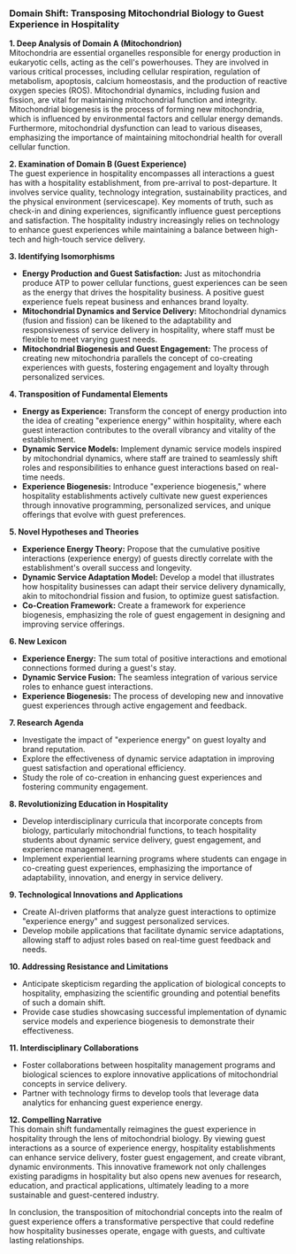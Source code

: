 ### Domain Shift: Transposing Mitochondrial Biology to Guest Experience in Hospitality

**1. Deep Analysis of Domain A (Mitochondrion)**  
Mitochondria are essential organelles responsible for energy production in eukaryotic cells, acting as the cell's powerhouses. They are involved in various critical processes, including cellular respiration, regulation of metabolism, apoptosis, calcium homeostasis, and the production of reactive oxygen species (ROS). Mitochondrial dynamics, including fusion and fission, are vital for maintaining mitochondrial function and integrity. Mitochondrial biogenesis is the process of forming new mitochondria, which is influenced by environmental factors and cellular energy demands. Furthermore, mitochondrial dysfunction can lead to various diseases, emphasizing the importance of maintaining mitochondrial health for overall cellular function.

**2. Examination of Domain B (Guest Experience)**  
The guest experience in hospitality encompasses all interactions a guest has with a hospitality establishment, from pre-arrival to post-departure. It involves service quality, technology integration, sustainability practices, and the physical environment (servicescape). Key moments of truth, such as check-in and dining experiences, significantly influence guest perceptions and satisfaction. The hospitality industry increasingly relies on technology to enhance guest experiences while maintaining a balance between high-tech and high-touch service delivery.

**3. Identifying Isomorphisms**  
- **Energy Production and Guest Satisfaction:** Just as mitochondria produce ATP to power cellular functions, guest experiences can be seen as the energy that drives the hospitality business. A positive guest experience fuels repeat business and enhances brand loyalty.
- **Mitochondrial Dynamics and Service Delivery:** Mitochondrial dynamics (fusion and fission) can be likened to the adaptability and responsiveness of service delivery in hospitality, where staff must be flexible to meet varying guest needs.
- **Mitochondrial Biogenesis and Guest Engagement:** The process of creating new mitochondria parallels the concept of co-creating experiences with guests, fostering engagement and loyalty through personalized services.

**4. Transposition of Fundamental Elements**  
- **Energy as Experience:** Transform the concept of energy production into the idea of creating "experience energy" within hospitality, where each guest interaction contributes to the overall vibrancy and vitality of the establishment.
- **Dynamic Service Models:** Implement dynamic service models inspired by mitochondrial dynamics, where staff are trained to seamlessly shift roles and responsibilities to enhance guest interactions based on real-time needs.
- **Experience Biogenesis:** Introduce "experience biogenesis," where hospitality establishments actively cultivate new guest experiences through innovative programming, personalized services, and unique offerings that evolve with guest preferences.

**5. Novel Hypotheses and Theories**  
- **Experience Energy Theory:** Propose that the cumulative positive interactions (experience energy) of guests directly correlate with the establishment's overall success and longevity.
- **Dynamic Service Adaptation Model:** Develop a model that illustrates how hospitality businesses can adapt their service delivery dynamically, akin to mitochondrial fission and fusion, to optimize guest satisfaction.
- **Co-Creation Framework:** Create a framework for experience biogenesis, emphasizing the role of guest engagement in designing and improving service offerings.

**6. New Lexicon**  
- **Experience Energy:** The sum total of positive interactions and emotional connections formed during a guest's stay.
- **Dynamic Service Fusion:** The seamless integration of various service roles to enhance guest interactions.
- **Experience Biogenesis:** The process of developing new and innovative guest experiences through active engagement and feedback.

**7. Research Agenda**  
- Investigate the impact of "experience energy" on guest loyalty and brand reputation.
- Explore the effectiveness of dynamic service adaptation in improving guest satisfaction and operational efficiency.
- Study the role of co-creation in enhancing guest experiences and fostering community engagement.

**8. Revolutionizing Education in Hospitality**  
- Develop interdisciplinary curricula that incorporate concepts from biology, particularly mitochondrial functions, to teach hospitality students about dynamic service delivery, guest engagement, and experience management.
- Implement experiential learning programs where students can engage in co-creating guest experiences, emphasizing the importance of adaptability, innovation, and energy in service delivery.

**9. Technological Innovations and Applications**  
- Create AI-driven platforms that analyze guest interactions to optimize "experience energy" and suggest personalized services.
- Develop mobile applications that facilitate dynamic service adaptations, allowing staff to adjust roles based on real-time guest feedback and needs.

**10. Addressing Resistance and Limitations**  
- Anticipate skepticism regarding the application of biological concepts to hospitality, emphasizing the scientific grounding and potential benefits of such a domain shift.
- Provide case studies showcasing successful implementation of dynamic service models and experience biogenesis to demonstrate their effectiveness.

**11. Interdisciplinary Collaborations**  
- Foster collaborations between hospitality management programs and biological sciences to explore innovative applications of mitochondrial concepts in service delivery.
- Partner with technology firms to develop tools that leverage data analytics for enhancing guest experience energy.

**12. Compelling Narrative**  
This domain shift fundamentally reimagines the guest experience in hospitality through the lens of mitochondrial biology. By viewing guest interactions as a source of experience energy, hospitality establishments can enhance service delivery, foster guest engagement, and create vibrant, dynamic environments. This innovative framework not only challenges existing paradigms in hospitality but also opens new avenues for research, education, and practical applications, ultimately leading to a more sustainable and guest-centered industry. 

In conclusion, the transposition of mitochondrial concepts into the realm of guest experience offers a transformative perspective that could redefine how hospitality businesses operate, engage with guests, and cultivate lasting relationships.